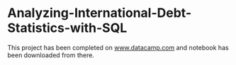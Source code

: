 # Analyzing-International-Debt-Statistics-with-SQL
This project has been completed on www.datacamp.com and notebook has been downloaded from there. 
